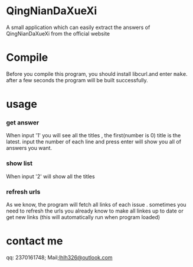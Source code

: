 # QingNianDaXueXi
A small application which can easily extract the answers of QingNianDaXueXi from the official website

# Compile
Before you compile this program, you should install libcurl.and enter <kbd>make</kbd>. after a few seconds the program will be built successfully. 

# usage
### get answer
When input '1' you will see all the titles , the first(number is 0) title is the latest. input the number of each line and press enter will show you all of answers you want.

### show list
When input '2' will show all the titles

### refresh urls
As we know, the program will fetch all links of each issue . sometimes you need to refresh the urls you already know to make all linkes up to date or get new links (this will automatically run when program loaded)

# contact me
qq: 2370161748;
Mail;lhlh326@outlook.com

